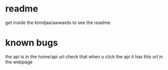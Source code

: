 # readme
get inside the kimdjaa/awwards to see the readme
# known bugs
the api is in the home/api url check that when u click the api it has this url in the webpage
